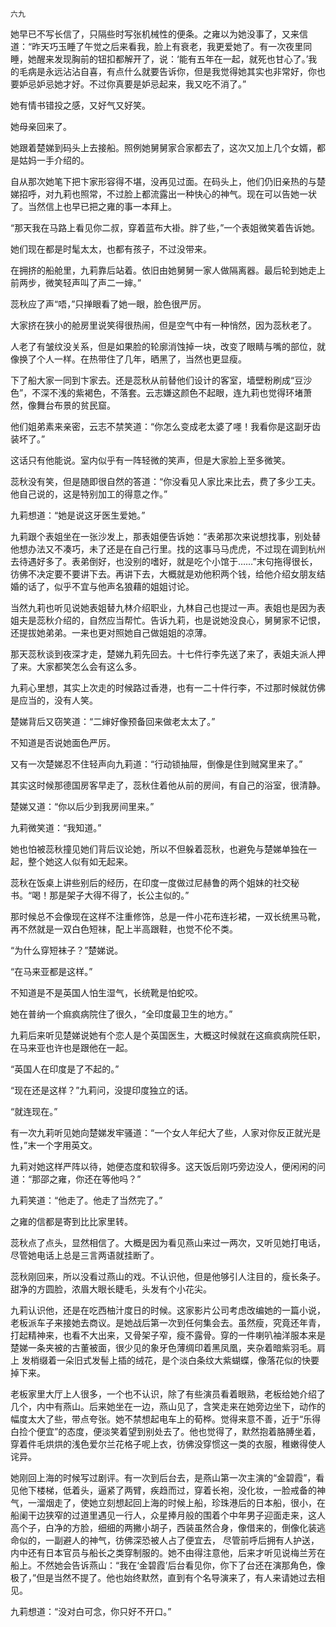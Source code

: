     六九 

   她早已不写长信了，只隔些时写张机械性的便条。之雍以为她没事了，又来信道：“昨天巧玉睡了午觉之后来看我，脸上有衰老，我更爱她了。有一次夜里同睡，她醒来发现胸前的钮扣都解开了，说：‘能有五年在一起，就死也甘心了。’我的毛病是永远沾沾自喜，有点什么就要告诉你，但是我觉得她其实也非常好，你也要妒忌妒忌她才好。不过你真要是妒忌起来，我又吃不消了。”

   她有情书错投之感，又好气又好笑。

   她母亲回来了。

   她跟着楚娣到码头上去接船。照例她舅舅家合家都去了，这次又加上几个女婿，都是姑妈一手介绍的。

   自从那次她笔下把卞家形容得不堪，没再见过面。在码头上，他们仍旧亲热的与楚娣招呼，对九莉也照常，不过脸上都流露出一种快心的神气。现在可以告她一状了。当然信上也早已把之雍的事一本拜上。

   “那天我在马路上看见你二叔，穿着蓝布大褂。胖了些，”一个表姐微笑着告诉她。

   她们现在都是时髦太太，也都有孩子，不过没带来。

   在拥挤的船舱里，九莉靠后站着。依旧由她舅舅一家人做隔离器。最后轮到她走上前两步，微笑轻声叫了声二一婶。”

   蕊秋应了声“唔，”只掸眼看了她一眼，脸色很严厉。

   大家挤在狭小的舱房里说笑得很热闹，但是空气中有一种悄然，因为蕊秋老了。

   人老了有皱纹没关系，但是如果脸的轮廓消蚀掉一块，改变了眼睛与嘴的部位，就像换了个人一样。在热带住了几年，晒黑了，当然也更显瘦。

   下了船大家一同到卞家去。还是蕊秋从前替他们设计的客室，墙壁粉刷成“豆沙色”，不深不浅的紫褐色，不落套。云志嫌这颜色不起眼，连九莉也觉得环堵萧然，像舞台布景的贫民窟。

   他们姐弟素来亲密，云志不禁笑道：“你怎么变成老太婆了嚜！我看你是这副牙齿装坏了。”

   这话只有他能说。室内似乎有一阵轻微的笑声，但是大家脸上至多微笑。

   蕊秋没有笑，但是随即很自然的答道：“你没看见人家比来比去，费了多少工夫。他自己说的，这是特别加工的得意之作。”

   九莉想道：“她是说这牙医生爱她。”

   九莉跟个表姐坐在一张沙发上，那表姐便告诉她：“表弟那次来说想找事，别处替他想办法又不凑巧，未了还是在自己行里。找的这事马马虎虎，不过现在调到杭州去待遇好多了。表弟倒好，也没别的嗜好，就是吃个小馆于……”末句拖得很长，彷佛不决定要不要讲下去。再讲下去，大概就是劝他积两个钱，给他介绍女朋友结婚的话了，似乎不宜与他声名狼藉的姐姐讨论。

   当然九莉也听见说她表姐替九林介绍职业，九林自己也提过一声。表姐也是因为表姐夫是蕊秋介绍的，自然应当帮忙。告诉九莉，也是说她没良心，舅舅家不记恨，还提拔她弟弟。一来也更对照她自己做姐姐的凉薄。

   那天蕊秋谈到夜深才走，楚娣九莉先回去。十七件行李先送了来了，表姐夫派人押了来。大家都笑怎么会有这么多。

   九莉心里想，其实上次走的时候路过香港，也有一二十件行李，不过那时候就仿佛是应当的，没有人笑。

   楚娣背后又窃笑道：“二婶好像预备回来做老太太了。”

   不知道是否说她面色严厉。

   又有一次楚娣忍不住轻声向九莉道：“行动锁抽屉，倒像是住到贼窝里来了。”

   其实这时候那德国房客早走了，蕊秋住着他从前的房间，有自己的浴室，很清静。

   楚娣又道：“你以后少到我房间里来。”

   九莉微笑道：“我知道。”

   她也怕被蕊秋撞见她们背后议论她，所以不但躲着蕊秋，也避免与楚娣单独在一起，整个她这人似有如无起来。

   蕊秋在饭桌上讲些别后的经历，在印度一度做过尼赫鲁的两个姐妹的社交秘书。“喝！那是架子大得不得了，长公主似的。”

   那时候总不会像现在这样不注重修饰，总是一件小花布连衫裙，一双长统黑马靴，再不然就是一双白色短袜，配上半高跟鞋，也觉不伦不类。

   “为什么穿短袜子？”楚娣说。

   “在马来亚都是这样。”

   不知道是不是英国人怕生湿气，长统靴是怕蛇咬。

   她在普纳一个痲疯病院住了很久，“全印度最卫生的地方。”

   九莉后来听见楚娣说她有个恋人是个英国医生，大概这时候就在这痲疯病院任职，在马来亚也许也是跟他在一起。

   “英国人在印度是了不起的。”

   “现在还是这样？”九莉问，没提印度独立的话。

   “就连现在。”

   有一次九莉听见她向楚娣发牢骚道：“一个女人年纪大了些，人家对你反正就光是性，”末一个字用英文。

   九莉对她这样严阵以待，她便态度和软得多。这天饭后刚巧旁边没人，便闲闲的问道：“那邵之雍，你还在等他吗？”

   九莉笑道：“他走了。他走了当然完了。”

   之雍的信都是寄到比比家里转。

   蕊秋点了点头，显然相信了。大概是因为看见燕山来过一两次，又听见她打电话，尽管她电话上总是三言两语就挂断了。

   蕊秋刚回来，所以没看过燕山的戏。不认识他，但是他够引人注目的，瘦长条子。甜净的方圆脸，浓眉大眼长睫毛，头发有个小花尖。

   九莉认识他，还是在吃西柚汁度日的时候。这家影片公司考虑改编她的一篇小说，老板派车子来接她去商议。是她战后第一次到任何集会去。虽然瘦，究竟还年青，打起精神来，也看不大出来，又骨架子窄，瘦不露骨。穿的一件喇叭袖洋服本来是楚娣一条夹被的古董被面，很少见的象牙色薄绸印着黑凤凰，夹杂着暗紫羽毛。肩上 发梢缀着一朵旧式发髻上插的绒花，是个淡白条纹大紫蝴蝶，像落花似的快要掉下来。

   老板家里大厅上人很多，一个也不认识，除了有些演员看着眼熟，老板给她介绍了几个，内中有燕山。后来她坐在一边，燕山见了，含笑走来在她旁边坐下，动作的幅度太大了些，带点夸张。她不禁想起电车上的荀桦。觉得来意不善，近于“乐得白捡个便宜”的态度，便淡笑着望到别处去了。他也觉得了，默然抱着胳膊坐着，穿着件毛烘烘的浅色爱尔兰花格子呢上衣，彷佛没穿惯这一类的衣服，稚嫩得使人诧异。

   她刚回上海的时候写过剧评。有一次到后台去，是燕山第一次主演的“金碧霞”，看见他下楼梯，低着头，逼紧了两臂，疾趋而过，穿着长袍，没化妆，一脸戒备的神气，一溜烟走了，使她立刻想起回上海的时候上船，珍珠港后的日本船，很小，在船阑干边狭窄的过道里遇见一行人，众星捧月般的围着个中年男子迎面走来，这人高个子，白净的方脸，细细的两撇小胡子，西装虽然合身，像借来的，倒像化装逃命似的，一副避人的神气，彷佛深恐被人占了便宜去， 尽管前呼后拥有人护送，内中还有日本官员与船长之类穿制服的。她不由得注意他，后来才听见说梅兰芳在船上。不然她会告诉燕山：“我在‘金碧霞’后台看见你，你下了台还在演那角色，像极了，”但是当然不提了。他也始终默然，直到有个名导演来了，有人来请她过去相见。

   九莉想道：“没对白可念，你只好不开口。”

